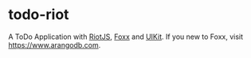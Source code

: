 # todo-riot
A ToDo Application with [RiotJS](http://riotjs.com), [Foxx](https://www.arangodb.com/why-arangodb/foxx/) and [UIKit](https://getuikit.com). If you new to Foxx, visit https://www.arangodb.com.
